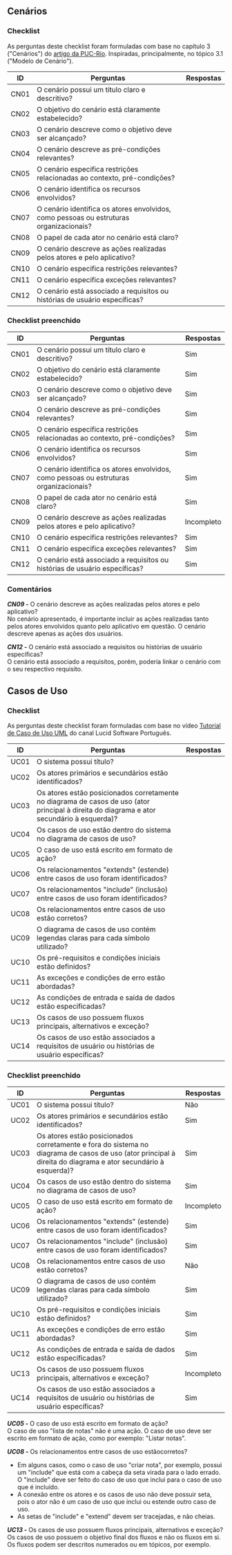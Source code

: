## Cenários
### Checklist
As perguntas deste checklist foram formuladas com base no capítulo 3 ("Cenários") do [artigo da PUC-Rio](https://www-di.inf.puc-rio.br/~julio/bnncap3.pdf). Inspiradas, principalmente, no tópico 3.1 ("Modelo de Cenário").

| ID | Perguntas                                                                                                     | Respostas |
|----|--------------------------------------------------------------------------------------------------------------|-----------|
| CN01  | O cenário possui um título claro e descritivo?                                                               |           |
| CN02  | O objetivo do cenário está claramente estabelecido?                                                         |           |
| CN03  | O cenário descreve como o objetivo deve ser alcançado?                                                       |           |
| CN04  | O cenário descreve as pré-condições relevantes?                                           |           |
| CN05  | O cenário especifica restrições relacionadas ao contexto, pré-condições?   |           |
| CN06  | O cenário identifica os recursos envolvidos?                                                         |           |
| CN07  | O cenário identifica os atores envolvidos, como pessoas ou estruturas organizacionais?                       |           |
| CN08  | O papel de cada ator no cenário está claro?                                                                   |           |
| CN09 | O cenário descreve as ações realizadas pelos atores e pelo aplicativo?                                                         |           |
| CN10  | O cenário especifica restrições relevantes?                                                      |        |
| CN11  | O cenário especifica exceções relevantes?                                                      |        |
| CN12  | O cenário está associado a requisitos ou histórias de usuário específicas?                                   |        |

### Checklist preenchido


| ID  | Perguntas                                                                                                     | Respostas |
|-----|--------------------------------------------------------------------------------------------------------------|-----------|
| CN01   | O cenário possui um título claro e descritivo?                                                               | Sim       |
| CN02   | O objetivo do cenário está claramente estabelecido?                                                         | Sim       |
| CN03   | O cenário descreve como o objetivo deve ser alcançado?                                                       | Sim       |
| CN04   | O cenário descreve as pré-condições relevantes?                                           | Sim       |
| CN05   | O cenário especifica restrições relacionadas ao contexto, pré-condições?   | Sim       |
| CN06   | O cenário identifica os recursos envolvidos?                                                         | Sim       |
| CN07   | O cenário identifica os atores envolvidos, como pessoas ou estruturas organizacionais?                       | Sim       |
| CN08   | O papel de cada ator no cenário está claro?                                                                   | Sim       |
| CN09  | O cenário descreve as ações realizadas pelos atores e pelo aplicativo?                                       | Incompleto       |
| CN10  | O cenário especifica restrições relevantes?                                                      | Sim       |
| CN11  | O cenário especifica exceções relevantes?                                                      | Sim       |
| CN12  | O cenário está associado a requisitos ou histórias de usuário específicas?                                   | Sim       |

### Comentários
***CN09 -*** O cenário descreve as ações realizadas pelos atores e pelo aplicativo?
<br>
No cenário apresentado, é importante incluir as ações realizadas tanto pelos atores envolvidos quanto pelo aplicativo em questão. O cenário descreve apenas as ações dos usuários.

***CN12 -*** O cenário está associado a requisitos ou histórias de usuário específicas?
<br>
O cenário está associado a requisitos, porém, poderia linkar o cenário com o seu respectivo requisito.

## Casos de Uso

### Checklist
As perguntas deste checklist foram formuladas com base no vídeo [Tutorial de Caso de Uso UML](https://www.youtube.com/watch?v=ab6eDdwS3rA) do canal Lucid Software Português.

| ID  | Perguntas                                                                                                                      | Respostas |
|-----|--------------------------------------------------------------------------------------------------------------------------------|-----------|
| UC01 | O sistema possui título?                                                                                                       |           |
| UC02 | Os atores primários e secundários estão identificados?                                                                          |           |
| UC03 | Os atores estão posicionados corretamente no diagrama de casos de uso (ator principal à direita do diagrama e ator secundário à esquerda)? |           |
| UC04 | Os casos de uso estão dentro do sistema no diagrama de casos de uso?                                                            |           |
| UC05 | O caso de uso está escrito em formato de ação?                                                                                  |           |
| UC06 | Os relacionamentos "extends" (estende) entre casos de uso foram identificados?                                                 |           |
| UC07 | Os relacionamentos "include" (inclusão) entre casos de uso foram identificados?                                                |           |
| UC08 | Os relacionamentos entre casos de uso estão corretos?                                                                           |           |
| UC09 | O diagrama de casos de uso contém legendas claras para cada símbolo utilizado?                                                 |           |
| UC10 | Os pré-requisitos e condições iniciais estão definidos?                                                                         |           |
| UC11 | As exceções e condições de erro estão abordadas?                                                                                |           |
| UC12 | As condições de entrada e saída de dados estão especificadas?                                                                   |           |
| UC13 | Os casos de uso possuem fluxos principais, alternativos e exceção?                                                             |           |
| UC14 | Os casos de uso estão associados a requisitos de usuário ou histórias de usuário específicas?                                 |           |


### Checklist preenchido

| ID  | Perguntas                                                                                                                      | Respostas |
|-----|--------------------------------------------------------------------------------------------------------------------------------|-----------|
| UC01 | O sistema possui título?                                                                                                       |   Não     |
| UC02 | Os atores primários e secundários estão identificados?                                                                          |   Sim     |
| UC03 | Os atores estão posicionados corretamente e fora do sistema no diagrama de casos de uso (ator principal à direita do diagrama e ator secundário à esquerda)? |   Sim     |
| UC04 | Os casos de uso estão dentro do sistema no diagrama de casos de uso?                                                            |   Sim     |
| UC05 | O caso de uso está escrito em formato de ação?                                                                                  |   Incompleto     |
| UC06 | Os relacionamentos "extends" (estende) entre casos de uso foram identificados?                                                 |   Sim     |
| UC07 | Os relacionamentos "include" (inclusão) entre casos de uso foram identificados?                                                |   Sim     |
| UC08 | Os relacionamentos entre casos de uso estão corretos?                                                                           |   Não     |
| UC09 | O diagrama de casos de uso contém legendas claras para cada símbolo utilizado?                                                 |   Sim     |
| UC10 | Os pré-requisitos e condições iniciais estão definidos?                                                                         |   Sim     |
| UC11 | As exceções e condições de erro estão abordadas?                                                                                |   Sim     |
| UC12 | As condições de entrada e saída de dados estão especificadas?                                                                   |   Sim     |
| UC13 | Os casos de uso possuem fluxos principais, alternativos e exceção?                                                             |   Incompleto     |
| UC14 | Os casos de uso estão associados a requisitos de usuário ou histórias de usuário específicas?                                 |   Sim     |


***UC05 -*** O caso de uso está escrito em formato de ação?
<br>
O caso de uso "lista de notas" não é uma ação. O caso de uso deve ser escrito em formato de ação, como por exemplo: "Listar notas".

 ***UC08 -*** Os relacionamentos entre casos de uso estãocorretos?
<br>
- Em alguns casos, como o caso de uso "criar nota", por exemplo, possui um "include" que está com a cabeça da seta virada para o lado errado. O "include" deve ser feito do caso de uso que inclui para o caso de uso que é incluído.
- A conexão entre os atores e os casos de uso não deve possuir seta, pois o ator não é um caso de uso que inclui ou estende outro caso de uso.
- As setas de "include" e "extend" devem ser tracejadas, e não cheias.

***UC13 -*** Os casos de uso possuem fluxos principais, alternativos e exceção?
<br>
Os casos de uso possuem o objetivo final dos fluxos e não os fluxos em si. Os fluxos podem ser descritos numerados ou em tópicos, por exemplo.

